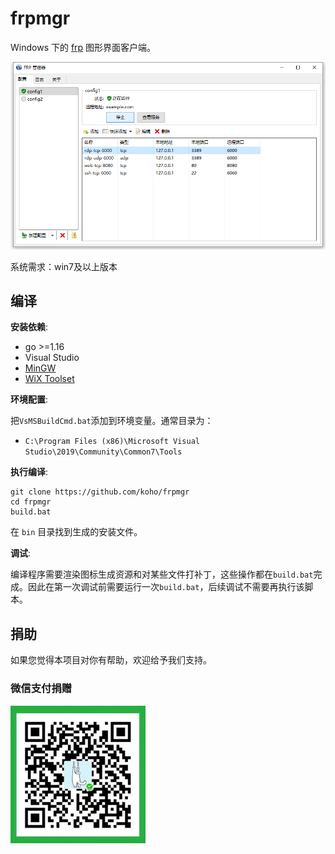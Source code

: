 # frpmgr

Windows 下的 [frp](https://github.com/fatedier/frp) 图形界面客户端。

![frpmgr](/docs/frpmgr.png)

系统需求：win7及以上版本

## 编译
**安装依赖**:
- go >=1.16
- Visual Studio
- [MinGW](http://www.mingw.org/)
- [WiX Toolset](https://wixtoolset.org/)

**环境配置**:

把`VsMSBuildCmd.bat`添加到环境变量。通常目录为：
- `C:\Program Files (x86)\Microsoft Visual Studio\2019\Community\Common7\Tools`

**执行编译**:

```shell script
git clone https://github.com/koho/frpmgr
cd frpmgr
build.bat
```

在 `bin` 目录找到生成的安装文件。

**调试**:

编译程序需要渲染图标生成资源和对某些文件打补丁，这些操作都在`build.bat`完成。因此在第一次调试前需要运行一次`build.bat`，后续调试不需要再执行该脚本。

## 捐助

如果您觉得本项目对你有帮助，欢迎给予我们支持。

### 微信支付捐赠

![donate-wechat](/docs/donate-wechat.jpg)
